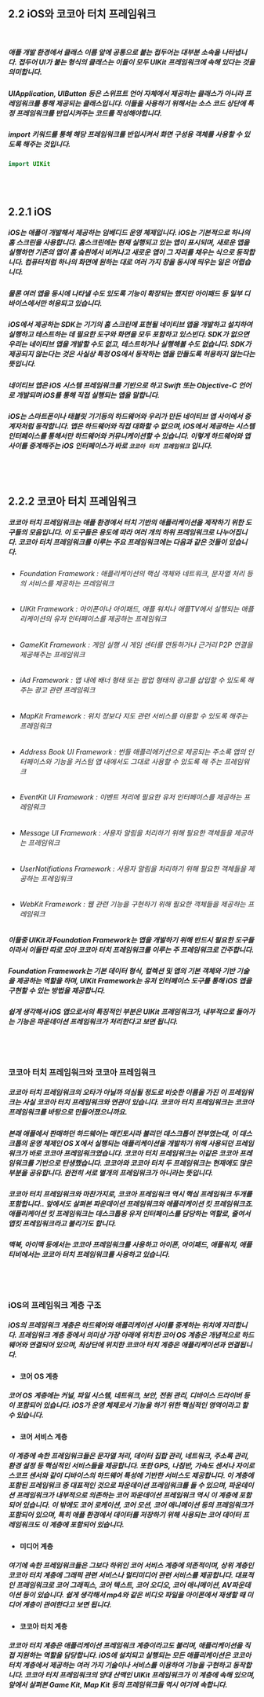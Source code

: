 ## 2.2 iOS와 코코아 터치 프레임워크


<br>

##### 애플 개발 환경에서 클래스 이름 앞에 공통으로 붙는 접두어는 대부분 소속을 나타냅니다. 접두어 UI가 붙는 형식의 클래스는 이들이 모두 UIKit 프레임워크에 속해 있다는 것을 의미합니다.

##### UIApplication, UIButton 등은 스위프트 언어 자체에서 제공하는 클래스가 아니라 프레임워크를 통해 제공되는 클래스입니다. 이들을 사용하기 위해서는 소스 코드 상단에 특정 프레임워크를 반입시켜주는 코드를 작성해야합니다.
##### import 키워드를 통해 해당 프레임워크를 반입시켜서 화면 구성용 객체를 사용할 수 있도록 해주는 것입니다.
```Swift
import UIKit
```

<br>
<br>

## 2.2.1 iOS
##### iOS는 애플이 개발해서 제공하는 임베디드 운영 체제입니다. iOS는 기본적으로 하나의 홈 스크린을 사용합니다. 홈스크린에는 현재 실행되고 있는 앱이 표시되며, 새로운 앱을 실행하면 기존의 앱이 홈 슼릔에서 비켜나고 새로운 앱이 그 자리를 채우는 식으로 동작합니다. 컴퓨터처럼 하나의 화면에 원하는 대로 여러 가지 창을 동시에 띄우는 일은 어렵습니다.

##### 물론 여러 앱을 동시에 나타낼 수도 있도록 기능이 확장되는 했지만 아이패드 등 일부 디바이스에서만 허용되고 있습니다.

##### iOS에서 제공하는 SDK는 기기의 홈 스크린에 표현될 네이티브 앱을 개발하고 설치하여 실행하고 테스트하는 데 필요한 도구와 화면을 모두 포함하고 있스빈다. SDK가 없으면 우리는 네이티브 앱을 개발할 수도 없고, 테스트하거나 실행해볼 수도 없습니다. SDK가 제공되지 않는다는 것은 사실상 특정 OS에서 동작하는 앱을 만들도록 허용하지 않는다는 뜻입니다.

##### 네이티브 앱은 iOS 시스템 프레임워크를 기반으로 하고 Swift 또는 Objective-C 언어로 개발되며 iOS를 통해 직접 실행되는 앱을 말합니다.

##### iOS는 스마트폰이나 태블릿 기기등의 하드웨어와 우리가 만든 네이티브 앱 사이에서 중계자처럼 동작합니다. 앱은 하드웨어와 직접 대화할 수 없으며, iOS에서 제공하는 시스템 인터페이스를 통해서만 하드웨어와 커뮤니케이션할 수 있습니다. 이렇게 하드웨어와 앱 사이를 중계해주는 iOS 인터페이스가 바로 `코코아 터치 프레임워크` 입니다.

<br>
<br>

## 2.2.2 코코아 터치 프레임워크
##### 코코아 터치 프레임워크는 애플 환경에서 터치 기반의 애플리케이션을 제작하기 위한 도구들의 모음입니다. 이 도구들은 용도에 따라 여러 개의 하위 프레임워크로 나누어집니다. 코코아 터치 프레임워크를 이루는 주요 프레임워크에는 다음과 같은 것들이 있습니다.
- ###### Foundation Framework : 애플리케이션의 핵심 객체와 네트워크, 문자열 처리 등의 서비스를 제공하는 프레임워크
- ###### UIKit Framework : 아이폰이나 아이패드, 애플 워치나 애플TV에서 실행되는 애플리케이션의 유저 인터페이스를 제공하는 프레임워크
- ###### GameKit Framework : 게임 실행 시 게임 센터를 연동하거나 근거리 P2P 연결을 제공해주는 프레임워크
- ###### iAd Framework : 앱 내에 배너 형태 또는 팝업 형태의 광고를 삽입할 수 있도록 해 주는 광고 관련 프레임워크
- ###### MapKit Framework : 위치 정보다 지도 관련 서비스를 이용할 수 있도록 해주는 프레임워크
- ###### Address Book UI Framework : 번들 애플리에키션으로 제공되는 주소록 앱의 인터페이스와 기능을 커스텀 앱 내에서도 그대로 사용할 수 있도록 해 주는 프레임워크
- ###### EventKit UI Framework : 이벤트 처리에 필요한 유저 인터페이스를 제공하는 프레임워크
- ###### Message UI Framework : 사용자 알림을 처리하기 위해 필요한 객체들을 제공하는 프레임워크
- ###### UserNotifiations Framework : 사용자 알림을 처리하기 위해 필요한 객체들을 제공하는 프레임워크
- ###### WebKit Framework : 웹 관련 기능을 구현하기 위해 필요한 객체들을 제공하는 프레임워크

##### 이들중 UIKit과 Foundation Framework는 앱을 개발하기 위해 반드시 필요한 도구들이라서 이들만 따로 모아 코코아 터치 프레임워크를 이루는 주 프레임워크로 간주합니다.

##### Foundation Framework는 기본 데이터 형식, 컬렉션 및 앱의 기본 객체와 기반 기술을 제공하는 역할을 하며, UIKit Framework는 유저 인터페이스 도구를 통해 iOS 앱을 구현할 수 있는 방법을 제공합니다.

##### 쉽게 생각해서 iOS 앱으로서의 특징적인 부분은 UIKit 프레임워크가, 내부적으로 돌아가는 기능은 파운데이션 프레임워크가 처리한다고 보면 됩니다.


<br> 
<br> 

### 코코아 터치 프레임워크와 코코아 프레임워크
##### 코코아 터치 프레임워크의 오타가 아닐까 의심될 정도로 비슷한 이름을 가진 이 프레임워크는 사실 코코아 터치 프레임워크와 연관이 있습니다. 코코아 터치 프레임워크는 코코아 프레임워크를 바탕으로 만들어졌으니까요.

##### 본래 애플에서 판매하던 하드웨어는 매킨토시라 불리던 데스크톱이 전부였는데, 이 데스크톱의 운영 체제인 OS X에서 실행되는 애플리케이션을 개발하기 위해 사용되던 프레임워크가 바로 코코아 프레임워크였습니다. 코코아 터치 프레임워크는 이같은 코코아 프레임워크를 기반으로 탄생했습니다. 코코아와 코코아 터치 두 프레임워크는 현재에도 많은 부분을 공유합니다. 완전히 서로 별개의 프레임워크가 아니라는 뜻입니다.

##### 코코아 터치 프레임워크와 마찬가지로, 코코아 프레임워크 역시 핵심 프레임워크 두개를 포함합니다.. 앞에서도 살펴본 파운데이션 프레임워크와 애플리케이션 킷 프레임워크죠. 애플리케이션 킷 프레임워크는 데스크톱용 유저 인터페이스를 담당하는 역할로, 줄여서 앱킷 프레임워크라고 불리기도 합니다.

##### 맥북, 아이맥 등에서는 코코아 프레임워크를 사용하고 아이폰, 아이패드, 애플워치, 애플티비에서는 코코아 터치 프레임워크를 사용하고 있습니다.

<br> 
<br> 

### iOS의 프레임워크 계층 구조
##### iOS의 프레임워크 계층은 하드웨어와 애플리케이션 사이를 중계하는 위치에 자리합니다. 프레임워크 계층 중에서 의미상 가장 아래에 위치한 코어 OS 계층은 개념적으로 하드웨어와 연결되어 있으며, 최상단에 위치한 코코아 터치 계층은 애플리케이션과 연결됩니다.
- #### 코어 OS 계층
##### 코어 OS 계층에는 커널, 파일 시스템, 네트워크, 보안, 전원 관리, 디바이스 드라이버 등이 포함되어 있습니다. iOS가 운영 체제로서 기능을 하기 위한 핵심적인 영역이라고 할 수 있습니다.

- #### 코어 서비스 계층
##### 이 계층에 속한 프레임워크들은 문자열 처리, 데이터 집합 관리, 네트워크, 주소록 관리, 환경 설정 등 핵심적인 서비스들을 제공합니다. 또한 GPS, 나침반, 가속도 센서나 자이로스코프 센서와 같이 디바이스의 하드웨어 특성에 기반한 서비스도 제공합니다. 이 계층에 포함된 프레임워크 중 대표적인 것으로 파운데이션 프레임워크를 들 수 있으며, 파운데이션 프레임워크가 내부적으로 의존하는 코어 파운데이션 프레임워크 역시 이 계층에 포함되어 있습니다. 이 밖에도 코어 로케이션, 코어 모션, 코어 애니메이션 등의 프레임워크가 포함되어 있으며, 특히 애플 환경에서 데이터를 저장하기 위해 사용되는 코어 데이터 프레임워크도 이 계층에 포함되어 있습니다.

- #### 미디어 계층
##### 여기에 속한 프레임워크들은 그보다 하위인 코어 서비스 계층에 의존적이며, 상위 계층인 코코아 터치 계층에 그래픽 관련 서비스나 멀티미디어 관련 서비스를 제공합니다. 대표적인 프레임워크로 코어 그래픽스, 코어 텍스트, 코어 오디오, 코어 애니메이션, AV파운데이션 등이 있습니다. 쉽게 생각해서 mp4와 같은 비디오 파일을 아이폰에서 재생할 때 미디어 계층이 관여한다고 보면 됩니다.

- #### 코코아 터치 계층
##### 코코아 터치 계층은 애플리케이션 프레임워크 계층이라고도 불리며, 애플리케이션을 직접 지원하는 역할을 담당합니다. iOS에 설치되고 실행되는 모든 애플리케이션은 코코아 터치 계층에서 제공하는 여러 가지 기술이나 서비스를 이용하여 기능을 구현하고 동작합니다. 코코아 터치 프레임워크의 양대 산맥인 UIKit 프레임워크가 이 계층에 속해 있으며, 앞에서 살펴본 Game Kit, Map Kit 등의 프레임워크들 역시 여기에 속합니다.